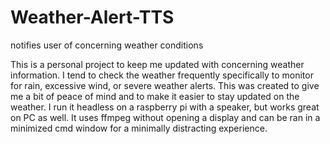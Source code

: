 # Weather-Alert-TTS
notifies user of concerning weather conditions

This is a personal project to keep me updated with concerning weather information. I tend to check the weather frequently specifically to monitor for rain, excessive wind, or severe weather alerts.
This was created to give me a bit of peace of mind and to make it easier to stay updated on the weather. I run it headless on a raspberry pi with a speaker, but works great on PC as well. It uses
ffmpeg without opening a display and can be ran in a minimized cmd window for a minimally distracting experience.
